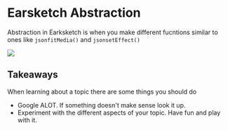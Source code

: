 # Earsketch Abstraction

Abstraction in Earksketch is when you make different fucntions similar to ones like ```jsonfitMedia()``` and ```jsonsetEffect()  ```

<img src ="https://b4e6e57a-a-cd86e757-s-sites.googlegroups.com/a/hstat.org/gabrielc0464sep/web-design/screenshot.png?attachauth=ANoY7cqJ3Gh28LCVDk6kRiXX4p4tzVjr-nEZ4s8TohcxOatD4yvluWQqmVEVJsWHfEacKPzewTyCBfzamazUM95oCZOPSQVNqwmwbMfbtq8NbcXfdWEctyGxAuRWzmZtBz-rfQkvLntOteUOSf0Af_Nw0QzqPw4O18WpxKjOYsKBf0nyzLR2TB6JNAISlDnSQLbHYtvn1tk0A2_Vhm8OGhQu_3Ru-OxjiB52RGnPy6pg8vvISFALGzU%3D&attredirects=0"    >


## Takeaways
When learning about a topic there are some things you should do 
- Google ALOT. If something doesn't make sense look it up.
- Experiment with the different aspects of your topic. Have fun and play with it.
